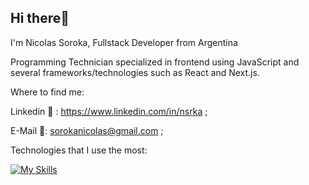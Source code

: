 ## Hi there👋  

I'm Nicolas Soroka, Fullstack Developer from Argentina
  
Programming Technician specialized in frontend using JavaScript and several frameworks/technologies such as React and Next.js.
    
Where to find me:

Linkedin 🔗 : https://www.linkedin.com/in/nsrka ; 

E-Mail 📧: sorokanicolas@gmail.com ;
  
Technologies that I use the most: 
 
[![My Skills](https://skillicons.dev/icons?i=js,html,css,react,nodejs,express,mongodb,next,typescript,redux,sass)](https://skillicons.dev)
